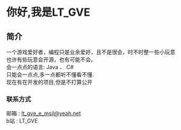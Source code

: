 # 你好,我是LT_GVE
## 简介
一个游戏爱好者，编程只是业余爱好，且不是很会，时不时整一些小玩意
</br>
也许有些玩意会开源，也有可能不会。
</br>会一点点的语言: Java 、 C#
</br>只能会一点点,多一点都听不懂看不懂.
</br>现在有在开发的项目,但是不打算公开
### 联系方式
邮箱 : lt_gve_e_msil@yeah.net
</br>b站 : LT_GVE
<!--
**LTGVE/LTGVE** is a ✨ _special_ ✨ repository because its `README.md` (this file) appears on your GitHub profile.

Here are some ideas to get you started:

- 🔭 I’m currently working on ...
- 🌱 I’m currently learning ...
- 👯 I’m looking to collaborate on ...
- 🤔 I’m looking for help with ...
- 💬 Ask me about ...
- 📫 How to reach me: ...
- 😄 Pronouns: ...
- ⚡ Fun fact: ...
-->
